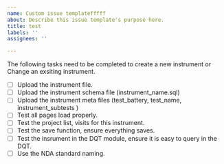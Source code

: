 ```yaml
---
name: Custom issue templatefffff
about: Describe this issue template's purpose here.
title: test
labels: ''
assignees: ''

---
```


The following tasks need to be completed to create a new instrument or Change an exsiting instrument.

- [ ]  Upload the instrument file.
- [ ]  Upload the instrument schema file  (instrument_name.sql)
- [ ]  Upload the instrument meta files (test_battery, test_name, instrument_subtests )
- [ ]  Test all pages load properly.
- [ ]  Test the project list, visits for this instrument.
- [ ]  Test the save function, ensure everything saves.
- [ ]  Test the insrument in the DQT module, ensure it is easy to query in the DQT.
- [ ]  Use the NDA standard naming.
